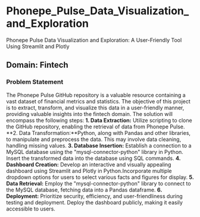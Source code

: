# Phonepe_Pulse_Data_Visualization_and_Exploration
Phonepe Pulse Data Visualization and Exploration: A User-Friendly Tool Using Streamlit and Plotly

## Domain: Fintech

### Problem Statement
The Phonepe Pulse GitHub repository is a valuable resource containing a vast dataset of financial metrics and statistics. The objective of this project is to extract, transform, and visualize this data in a user-friendly manner, providing valuable insights into the fintech domain. The solution will encompass the following steps:
**1. Data Extraction:** Utilize scripting to clone the GitHub repository, enabling the retrieval of data from Phonepe Pulse.
**2. Data Transformation:**Python, along with Pandas and other libraries, to manipulate and preprocess the data. This may involve data cleaning, handling missing values.
**3. Database Insertion:** Establish a connection to a MySQL database using the "mysql-connector-python" library in Python. Insert the transformed data into the database using SQL commands.
**4. Dashboard Creation:** Develop an interactive and visually appealing dashboard using Streamlit and Plotly in Python.Incorporate multiple dropdown options for users to select various facts and figures for display.
**5. Data Retrieval:** Employ the "mysql-connector-python" library to connect to the MySQL database, fetching data into a Pandas dataframe.
**6. Deployment:** Prioritize security, efficiency, and user-friendliness during testing and deployment. Deploy the dashboard publicly, making it easily accessible to users.
